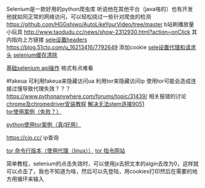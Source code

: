 Selenium是一款好用的python爬虫库
听说他在其他平台（java啥的）也有开发
他就如同正常的网络访问，可以轻松绕过一些针对爬虫的检测
https://github.com/HGGshiwo/AutoLikeYourVideo/tree/master
b站刷播放量小玩具
http://www.taodudu.cc/news/show-2312930.html?action=onClick
其内指向上方链接
[sele设置headers](https://www.cnblogs.com/zrzm/p/13324741.html)
https://blog.51cto.com/u_16213416/7792649
添加cookie
[sele设置代理和请求头](https://blog.csdn.net/xc_zhou/article/details/80823855)
[selenium缓存清除](https://www.cnblogs.com/daizichuan/p/17777186.html)

[基础selenium  api操作](https://zhuanlan.zhihu.com/p/631387308)
格式有点难看


#fakeua
可利用fakeua来隐藏访问ua
利用tor来隐藏访问ip
使用tor可能会造成连接过慢导致代理失效？？？
https://www.pythonanywhere.com/forums/topic/31439/
相关报错的讨论
[chrome及chromedriver安装教程](https://blog.csdn.net/momoda118/article/details/132230459)
[解决无法stem连接9051](https://qa.1r1g.com/sf/ask/2498988341/)
[tor使用案例（失败？）](https://stackoverflow.com/questions/41992581/general-socks-server-failure-with-python-tor-but-working-from-tor-browser)

[python使用tor案例（真(好用）](https://cloud.tencent.com/developer/article/1629835)

https://cip.cc/
ip查询

[tor 命令行版本（使用代理（linux））](https://pincong.rocks/article/15960)
[tor 指令网站](https://2019.www.torproject.org/docs/tor-manual.html.en)

简单教程，selenium的点击失效时，可以使用js去把文本的algin去改为0，这样就可以点击了，我也不知道为啥，然后可以先登陆，用cookies打印然后在需要的地方用循环来输入
